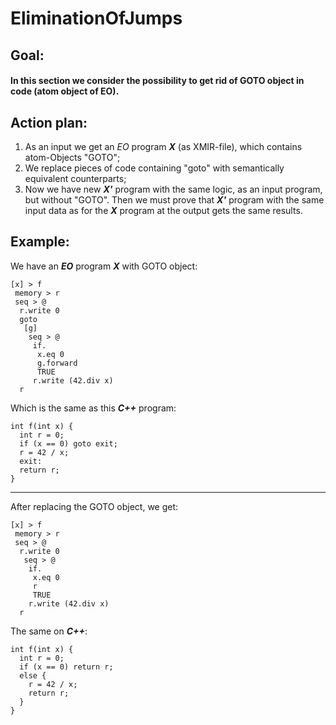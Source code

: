 # EliminationOfJumps
## Goal:
#### In this section we consider the possibility to get rid of GOTO object in code (atom object of EO).
## Action plan:
1. As an input we get an *EO* program ***X*** (as XMIR-file), which contains atom-Objects "GOTO";
2. We replace pieces of code containing "goto" with semantically equivalent counterparts;
3. Now we have new ***X'*** program with the same logic, as an input program, but without "GOTO". Then we must prove that ***X'*** program
with the same input data as for the ***X*** program at the output gets the same results.

## Example:
We have an ***EO*** program ***X*** with GOTO object:

```
[x] > f
 memory > r
 seq > @
  r.write 0
  goto 
   [g]
    seq > @
     if.
      x.eq 0
      g.forward
      TRUE
     r.write (42.div x)
  r
```
Which is the same as this ***C++*** program:
```
int f(int x) {
  int r = 0;
  if (x == 0) goto exit;
  r = 42 / x;
  exit:
  return r;
}
```
----------------------------------------
After replacing the GOTO object, we get:
```
[x] > f
 memory > r
 seq > @
  r.write 0
   seq > @
    if.
     x.eq 0
     r
     TRUE
    r.write (42.div x)
  r
```
The same on ***C++***:
```
int f(int x) {
  int r = 0;
  if (x == 0) return r;
  else {
    r = 42 / x;
    return r;
  }
}
```
